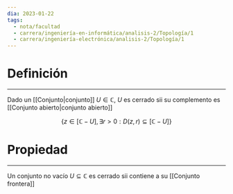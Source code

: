 ```yaml
---
dia: 2023-01-22
tags:
  - nota/facultad
  - carrera/ingeniería-en-informática/analisis-2/Topología/1
  - carrera/ingeniería-electrónica/analisis-2/Topología/1
---
```

# Definición
---
Dado un [[Conjunto|conjunto]] $U \in \mathbb{C}$, $U$ es cerrado sii su complemento es [[Conjunto abierto|conjunto abierto]]

$$\{ z \in [\mathbb{C} - U], \exists r > 0: D(z, r) \subseteq [\mathbb{C} - U] \}$$

# Propiedad
---
Un conjunto no vacío $U \subseteq \mathbb{C}$ es cerrado sii contiene a su [[Conjunto frontera]]